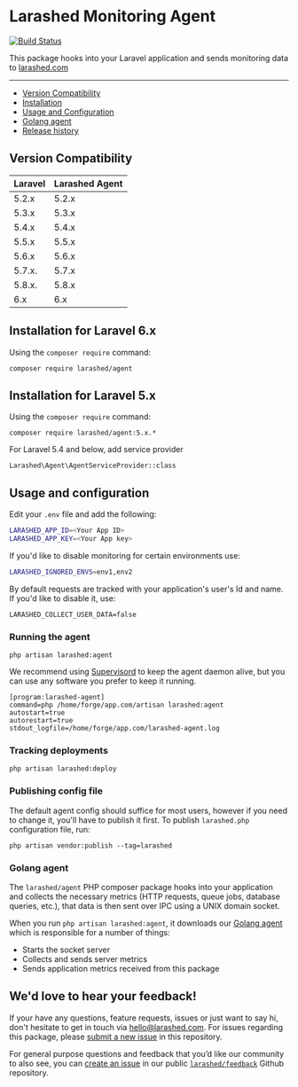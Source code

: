 Larashed Monitoring Agent
==============

[![Build Status](https://travis-ci.com/larashed/agent.svg?branch=master)](https://travis-ci.com/larashed/agent)

This package hooks into your Laravel application and sends monitoring data to [larashed.com](https://larashed.com/)

---
* [Version Compatibility](#version-compatibility)
* [Installation](#user-content-installation-for-laravel-6x)
* [Usage and Configuration](#usage-and-configuration)
* [Golang agent](#golang-server-agent)
* [Release history](https://github.com/larashed/agent/releases)

## Version Compatibility

 Laravel  | Larashed Agent
:---------|:----------
 5.2.x    | 5.2.x
 5.3.x    | 5.3.x
 5.4.x    | 5.4.x
 5.5.x    | 5.5.x
 5.6.x    | 5.6.x
 5.7.x.   | 5.7.x
 5.8.x.   | 5.8.x
 6.x      | 6.x

## Installation for Laravel 6.x

Using the `composer require` command:

```
composer require larashed/agent
```

## Installation for Laravel 5.x

Using the `composer require` command:

```
composer require larashed/agent:5.x.*
```

For Laravel 5.4 and below, add service provider

```
Larashed\Agent\AgentServiceProvider::class
```

## Usage and configuration

Edit your `.env` file and add the following:
```bash
LARASHED_APP_ID=<Your App ID>
LARASHED_APP_KEY=<Your App key>
```

If you'd like to disable monitoring for certain environments use:
```bash
LARASHED_IGNORED_ENVS=env1,env2
```

By default requests are tracked with your application's user's Id and name. If you'd like to disable it, use:
```
LARASHED_COLLECT_USER_DATA=false
```

### Running the agent

```
php artisan larashed:agent
```

We recommend using [Supervisord](http://supervisord.org/installing.html) to keep the agent daemon alive,
but you can use any software you prefer to keep it running.

```
[program:larashed-agent]
command=php /home/forge/app.com/artisan larashed:agent
autostart=true
autorestart=true
stdout_logfile=/home/forge/app.com/larashed-agent.log
```

### Tracking deployments

```
php artisan larashed:deploy
```

### Publishing config file

The default agent config should suffice for most users, however if you need to change it, you'll have to publish it first.
To publish `larashed.php` configuration file, run:
```
php artisan vendor:publish --tag=larashed
```

### Golang agent

The `larashed/agent` PHP composer package hooks into your application and collects the necessary metrics (HTTP requests, queue jobs, database queries, etc.), that data is then sent over IPC using a UNIX domain socket.
 
When you run `php artisan larashed:agent`, it downloads our [Golang agent](https://github.com/larashed/agent-go) which is responsible for a number of things:
- Starts the socket server
- Collects and sends server metrics
- Sends application metrics received from this package

## We'd love to hear your feedback!

If your have any questions, feature requests, issues or just want to say hi, don't hesitate to get in touch via <a href="mailto:hello@larashed.com">hello@larashed.com</a>.
For issues regarding this package, please [submit a new issue](https://github.com/larashed/agent/issues/new) in this repository. 

For general purpose questions and feedback that you’d like our community to also see, you can [create an issue](https://github.com/larashed/feedback/issues/new) in 
our public [`larashed/feedback`](https://github.com/larashed/feedback/issues) Github repository.
